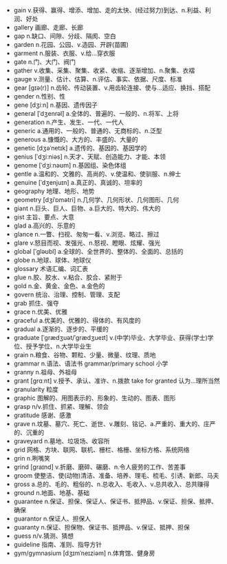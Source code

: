 - gain v.获得、赢得、增添、增加、走的太快、(经过努力)到达、n.利益、利润、好处
- gallery 画廊、走廊、长廊
- gap n.缺口、间隙、分歧、隔阂、空白
- garden n.花园、公园、v.造园、开辟(苗圃)
- garment n.服装、衣服、v.给...穿衣服
- gate n.门、大门、阀门
- gather v.收集、采集、聚集、收紧、收缩、逐渐增加、n.聚集、衣褶
- gauge v.测量、估计、估算、n.评估、事实、依据、尺度、标准
- gear [ɡɪə(r)] n.齿轮、传动装置、v.用齿轮连接、使与...适应、换挡、搭配
- gender n.性别、性
- gene [dʒiːn] n.基因、遗传因子
- general [ˈdʒenrəl] a.全体的、普遍的、一般的、n.将军、上将
- generation n.产生、发生、一代、一代人
- generic a.通用的、一般的、普通的、无商标的、n.泛型
- generous a.慷慨的、大方的、丰盛的、大量的
- genetic [dʒəˈnetɪk] a.遗传的、基因的、基因学的
- genius [ˈdʒiːniəs] n.天才、天赋、创造能力、才能、本领
- genome [ˈdʒiːnəʊm] n.基因组、染色体组
- gentle a.温和的、文雅的、高尚的、v.使温和、使驯服、n.绅士
- genuine [ˈdʒenjuɪn] a.真正的、真诚的、坦率的
- geography 地理、地形、地势
- geometry [dʒiˈɒmətri] n.几何学、几何形状、几何图形、几何
- giant n.巨头、巨人、巨物、a.巨大的、特大的、伟大的
- gist 主旨、要点、大意
- glad a.高兴的、乐意的
- glance n.一瞥、扫视、匆匆一看、v.浏览、略过、擦过
- glare v.怒目而视、发强光、n.怒视、瞪眼、炫耀、强光
- global [ˈɡləʊbl] a.全球的、全世界的、整体的、全面的、总括的
- globe n.地球、球体、地球仪
- glossary 术语汇编、词汇表
- glue n.胶、胶水、v.粘合、胶合、紧附于
- gold n.金、黄金、金色、a.金色的
- govern 统治、治理、控制、管理、支配
- grab 抓住、强夺
- grace n.优美、优雅
- graceful a.优美的、优雅的、得体的、有风度的
- gradual a.逐渐的、逐步的、平缓的
- graduate [ˈɡrædʒuət/ˈɡrædʒueɪt] v.(中学)毕业、大学毕业、获得(学士)学位、授予学位、n.大学毕业生
- grain n.粮食、谷物、颗粒、少量、微量、纹理、质地
- grammar n.语法、语法书 grammar/primary school 小学
- granny n.祖母、外祖母
- grant [ɡrɑːnt] v.授予、承认、准许、n.拨款 take for granted 认为...理所当然
- granularity 粒度
- graphic 图解的、用图表示的、形象的、生动的、图表、图形
- grasp n/v.抓住、抓紧、理解、领会
- gratitude 感谢、感激
- grave n.坟墓、墓穴、死亡、逝世、v.雕刻、铭记、a.严重的、重大的、庄严的、沉重的
- graveyard n.墓地、垃圾场、收容所
- grid 网格、方块、联网、联机、栅栏、格栅、坐标方格、系统网络
- grin n.咧嘴笑
- grind [ɡraɪnd] v.折磨、磨碎、碾磨、n.令人疲劳的工作、苦差事
- groom 使整洁、使(动物)清洁、准备、培养、理毛、梳毛、引诱、新郎、马夫
- gross a.总的、毛的、粗俗的、n.总收入、毛收入、v.总共收入、总共赚得
- ground n.地面、地基、基础
- guarantee n.保证、担保、保证人、保证书、抵押品、v.保证、担保、抵押、确保
- guarantor n.保证人、担保人
- guaranty n.保证、担保物、保证书、抵押品、v.保证、抵押、担保
- guess n/v.猜测、猜想
- guideline 指南、准则、指导方针
- gym/gymnasium [dʒɪmˈneɪziəm] n.体育馆、健身房